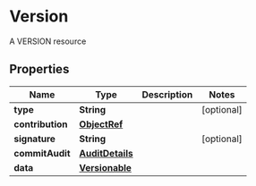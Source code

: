 

# Version

A VERSION resource

## Properties

| Name | Type | Description | Notes |
|------------ | ------------- | ------------- | -------------|
|**type** | **String** |  |  [optional] |
|**contribution** | [**ObjectRef**](ObjectRef.md) |  |  |
|**signature** | **String** |  |  [optional] |
|**commitAudit** | [**AuditDetails**](AuditDetails.md) |  |  |
|**data** | [**Versionable**](Versionable.md) |  |  |



